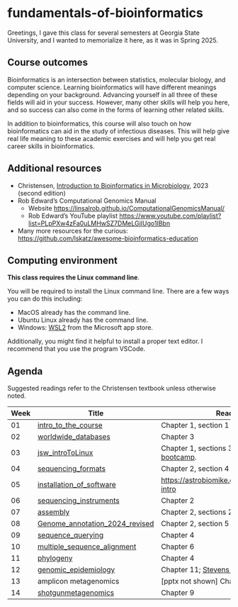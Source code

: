 # fundamentals-of-bioinformatics

Greetings, I gave this class for several semesters at Georgia State University, and I wanted to memorialize it here, as it was in Spring 2025.

## Course outcomes

Bioinformatics is an intersection between statistics, molecular biology, and computer science. Learning bioinformatics will have different meanings depending on your background. Advancing yourself in all three of these fields will aid in your success. However, many other skills will help you here, and so success can also come in the forms of learning other related skills.

In addition to bioinformatics, this course will also touch on how bioinformatics can aid in the study of infectious diseases. This will help give real life meaning to these academic exercises and will help you get real career skills in bioinformatics.

## Additional resources

* Christensen, [Introduction to Bioinformatics in Microbiology](https://a.co/d/6LzF0Oe), 2023 (second edition)
* Rob Edward’s Computational Genomics Manual 
  * Website <https://linsalrob.github.io/ComputationalGenomicsManual/>
  * Rob Edward’s YouTube playlist <https://www.youtube.com/playlist?list=PLpPXw4zFa0uLMHwSZ7DMeLGjIUgo1IBbn>
* Many more resources for the curious: <https://github.com/lskatz/awesome-bioinformatics-education>

## Computing environment

**This class requires the Linux command line**.

You will be required to install the Linux command line. There are a few ways you can do this including:

* MacOS already has the command line.
* Ubuntu Linux already has the command line.
* Windows: [WSL2](https://apps.microsoft.com/store/detail/windows-subsystem-for-linux/9P9TQF7MRM4R) from the Microsoft app store.

Additionally, you might find it helpful to install a proper text editor. I recommend that you use the program VSCode.

## Agenda

Suggested readings refer to the Christensen textbook unless otherwise noted.

| Week | Title | Readings |
|-------------------|----------|--------|
| 01 | [intro_to_the_course](files/01-intro_to_the_course.pptx) | Chapter 1, section 1 |
| 02 | [worldwide_databases](files/02-worldwide_databases.pptx) | Chapter 3 |
| 03 | [jsw_introToLinux](files/03-jsw_introToLinux.pptx) | Chapter 1, sections 3 through 5. [UCDavis bootcamp](files/03-Linux_boot_camp.pdf). |
| 04 | [sequencing_formats](files/04-sequencing_formats.pptx) | Chapter 2, section 4 |
| 05 | [installation_of_software](files/05-installation_of_software.pptx) | <https://astrobiomike.github.io/unix/conda-intro> |
| 06 | [sequencing_instruments](files/06-sequencing_instruments.pptx) | Chapter 2 |
| 07 | [assembly](files/07-assembly.pptx) | Chapter 2, sections 2-3 |
| 08 | [Genome_annotation_2024_revised](files/08-Genome_annotation_2024_revised.pptx) | Chapter 2, section 5 |
| 09 | [sequence_querying](files/09-sequence_querying.pptx) | Chapter 4 |
| 10 | [multiple_sequence_alignment](files/10-multiple_sequence_alignment.pptx) | Chapter 6 |
| 11 | [phylogeny](files/11-phylogeny.pptx) | Chapter 4 |
| 12 | [genomic_epidemiology](files/12-genomic_epidemiology.pptx) | Chapter 11; [Stevens et al 2022](https://doi.org/10.4315/JFP-21-437) |
| 13 | amplicon metagenomics | [pptx not shown] Chapter 9 |
| 14 | [shotgunmetagenomics](files/14-metagenomics.pptx) | Chapter 9 |
